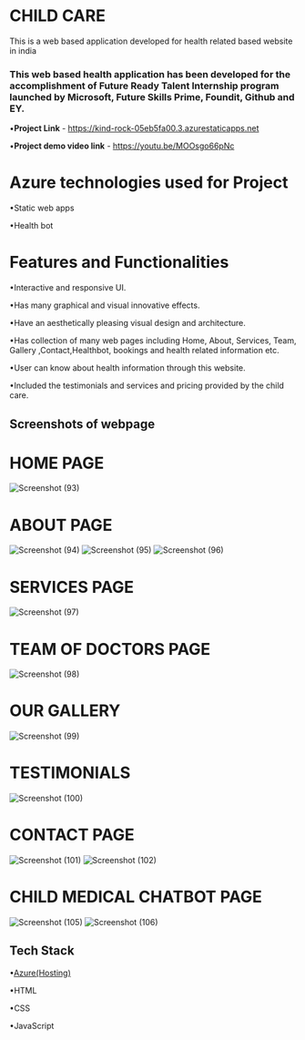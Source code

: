 # CHILD CARE   

This is a web based application developed for health related based website in india

### This web based health application has been developed for the accomplishment of Future Ready Talent Internship program launched by Microsoft, Future Skills Prime, Foundit, Github and EY.

•**Project Link** - https://kind-rock-05eb5fa00.3.azurestaticapps.net

•**Project demo video link** - https://youtu.be/MOOsgo66pNc

# Azure technologies used for Project
•Static web apps

•Health bot

# Features and Functionalities

•Interactive and responsive UI.

•Has many graphical and visual innovative effects.

•Have an aesthetically pleasing visual design and architecture.

•Has collection of many web pages including Home, About, Services, Team, Gallery ,Contact,Healthbot, bookings and health related information etc.

•User can know about health information through this website.

•Included the testimonials and services and pricing provided by the child care.

## Screenshots of webpage

# HOME PAGE
![Screenshot (93)](https://github.com/20a31a05d9/FRT/assets/109792827/c9a32eee-6ec1-4df5-b247-261a400019ba)
# ABOUT PAGE
![Screenshot (94)](https://github.com/20a31a05d9/FRT/assets/109792827/abd2d99c-1371-4f75-a30d-7eb28b80ff89)
![Screenshot (95)](https://github.com/20a31a05d9/FRT/assets/109792827/bf6b49a4-fceb-4eea-904b-afdedebd04af)
![Screenshot (96)](https://github.com/20a31a05d9/FRT/assets/109792827/1b28b223-c013-4bd9-867d-c5749c5458c3)
# SERVICES PAGE
![Screenshot (97)](https://github.com/20a31a05d9/FRT/assets/109792827/0c3bf130-708e-472f-ad86-5cecac2d82ce)
# TEAM OF DOCTORS PAGE
![Screenshot (98)](https://github.com/20a31a05d9/FRT/assets/109792827/610ae628-af8b-4617-96be-9ef4806807b3)
# OUR GALLERY
![Screenshot (99)](https://github.com/20a31a05d9/FRT/assets/109792827/62486b53-7e25-4f9f-b72f-eafec72a4678)
# TESTIMONIALS
![Screenshot (100)](https://github.com/20a31a05d9/FRT/assets/109792827/db601ba2-88f5-46a1-849d-b48d4b265151)
# CONTACT PAGE
![Screenshot (101)](https://github.com/20a31a05d9/FRT/assets/109792827/91b6047c-f73b-436f-a3cb-232ec919bee9)
![Screenshot (102)](https://github.com/20a31a05d9/FRT/assets/109792827/a2d2c8aa-a04c-41ce-82d6-d53a8f37e298)
# CHILD MEDICAL CHATBOT PAGE
![Screenshot (105)](https://github.com/20a31a05d9/FRT/assets/109792827/08dd0349-cde2-4b1d-97b3-7b9e94d5117a)
![Screenshot (106)](https://github.com/20a31a05d9/FRT/assets/109792827/43de91ce-5f4a-452d-b4a0-d9900e5215fc)


## Tech Stack

•[Azure(Hosting)](https://azure.microsoft.com/en-in/features/azure-portal/)

•HTML

•CSS

•JavaScript
